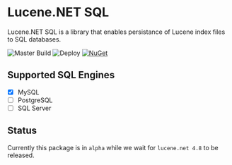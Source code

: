 # Lucene.NET SQL

Lucene.NET SQL is a library that enables persistance of Lucene index files to SQL databases.

![Master Build](https://github.com/GowenGit/lucene-net-sql/workflows/Master%20Build/badge.svg) ![Deploy](https://github.com/GowenGit/lucene-net-sql/workflows/Deploy/badge.svg) [![NuGet](https://img.shields.io/nuget/v/Lucene.Net.Sql.MySql.svg)](https://www.nuget.org/packages/Lucene.Net.Sql.MySql)

## Supported SQL Engines

* [x] MySQL
* [ ] PostgreSQL
* [ ] SQL Server

## Status

Currently this package is in `alpha` while we wait for `lucene.net 4.8` to be released.
